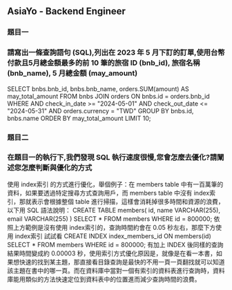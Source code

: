 ## AsiaYo - Backend Engineer

### 題目一
### 請寫出一條查詢語句 (SQL),列出在 2023 年 5 月下訂的訂單,使用台幣付款且5月總金額最多的前 10 筆的旅宿 ID (bnb_id), 旅宿名稱 (bnb_name), 5 月總金額 (may_amount)
SELECT bnbs.bnb_id, bnbs.bnb_name, orders.SUM(amount) AS may_total_amount FROM bnbs JOIN orders ON bnbs.id = orders.bnb_id WHERE AND check_in_date >= "2024-05-01" AND check_out_date <= "2024-05-31" AND orders.currency = "TWD" GROUP BY bnbs.id, bnbs.name ORDER BY may_total_amount LIMIT 10;

### 題目二
### 在題目一的執行下,我們發現 SQL 執行速度很慢,您會怎麼去優化?請闡述您怎麼判斷與優化的方式
使用 index索引 的方式進行優化，舉個例子：在 members table 中有一百萬筆的資料，如果要透過特定搜尋方式查詢用戶，而 members table 中沒有 index索引，那就表示會根據整個 table 進行掃描，這樣會消耗掉很多時間和資源的浪費，以下用 SQL 語法說明：
CREATE TABLE members(
	id,
	name VARCHAR(255),
	email VARCHAR(255)
)
SELECT * FROM members WHERE id = 800000;
依照上方範例是沒有使用 index索引的，查詢時間約會在 0.05 秒左右，那麼下方使用 index索引 試試看
CREATE INDEX index_members_id ON members(id)
SELECT * FROM members WHERE id = 800000;
有加上 INDEX 後同樣的查詢結果時間變成約 0.00003 秒，使用索引方式優化原因是，就像是在看一本書，如果想快速的找到某主題，那直接看目錄查詢是最快的不用一頁一頁翻找就可以知道該主題在書中的哪一頁。而在資料庫中當對一個有索引的資料表進行查詢時，資料庫能用類似的方法快速定位到資料表中的位置進而減少查詢時間的浪費。